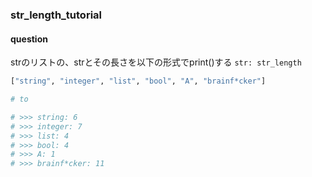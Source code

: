 ### str_length_tutorial

#### question

strのリストの、strとその長さを以下の形式でprint()する
`str: str_length`

```python
["string", "integer", "list", "bool", "A", "brainf*cker"]

# to

# >>> string: 6
# >>> integer: 7
# >>> list: 4
# >>> bool: 4
# >>> A: 1
# >>> brainf*cker: 11
```

